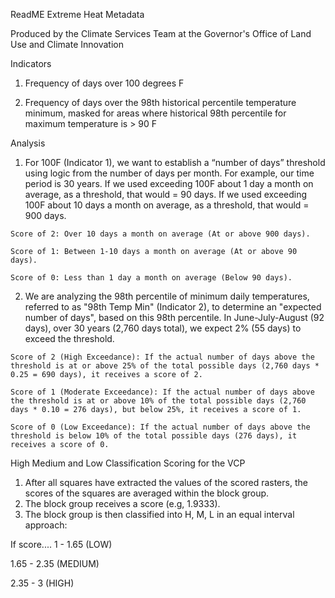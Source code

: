 ReadME Extreme Heat Metadata

Produced by the Climate Services Team at the Governor's Office of Land Use and Climate Innovation

Indicators 
        
  1) Frequency of days over 100 degrees F 
        
  2) Frequency of days over the 98th historical percentile temperature minimum, masked for areas where historical 98th percentile for maximum temperature is > 90 F 

Analysis 

  1) For 100F (Indicator 1), we want to establish a “number of days” threshold using logic from the number of days per month. For example, our time period is 30 years.  If we used exceeding 100F about 1 day a month on average, as a threshold, that would = 90 days. If we used exceeding 100F about 10 days a month on average, as a threshold, that would = 900 days.  

    Score of 2: Over 10 days a month on average (At or above 900 days). 
    
    Score of 1: Between 1-10 days a month on average (At or above 90 days). 
    
    Score of 0: Less than 1 day a month on average (Below 90 days).  

  2) We are analyzing the 98th percentile of minimum daily temperatures, referred to as "98th Temp Min" (Indicator 2), to determine an "expected number of days", based on this 98th percentile. In June-July-August (92 days), over 30 years (2,760 days total), we expect 2% (55 days) to exceed the threshold. 

    Score of 2 (High Exceedance): If the actual number of days above the threshold is at or above 25% of the total possible days (2,760 days * 0.25 = 690 days), it receives a score of 2. 
  
    Score of 1 (Moderate Exceedance): If the actual number of days above the threshold is at or above 10% of the total possible days (2,760 days * 0.10 = 276 days), but below 25%, it receives a score of 1. 
  
    Score of 0 (Low Exceedance): If the actual number of days above the threshold is below 10% of the total possible days (276 days), it receives a score of 0. 

High Medium and Low Classification Scoring for the VCP 

1) After all squares have extracted the values of the scored rasters, the scores of the squares are averaged within the block group.  
2) The block group receives a score (e.g, 1.9333).  
3) The block group is then classified into H, M, L in an equal interval approach: 

If score.... 
  1 - 1.65 (LOW) 
  
  1.65 - 2.35 (MEDIUM) 
  
  2.35 - 3 (HIGH) 
